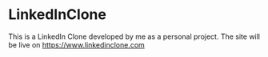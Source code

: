 # LinkedInClone

This is a LinkedIn Clone developed by me as a personal project.
The site will be live on https://www.linkedinclone.com
